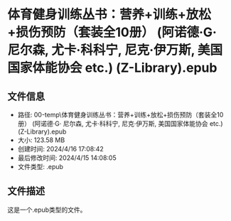 ﻿# 体育健身训练丛书：营养+训练+放松+损伤预防（套装全10册） (阿诺德·G· 尼尔森, 尤卡·科科宁, 尼克·伊万斯, 美国国家体能协会 etc.) (Z-Library).epub

## 文件信息
- 路径: 00-temp\体育健身训练丛书：营养+训练+放松+损伤预防（套装全10册） (阿诺德·G· 尼尔森, 尤卡·科科宁, 尼克·伊万斯, 美国国家体能协会 etc.) (Z-Library).epub
- 大小: 123.58 MB
- 创建时间: 2024/4/16 17:08:42
- 最后修改时间: 2024/4/15 14:08:05
- 文件类型: .epub

## 文件描述
这是一个.epub类型的文件。

